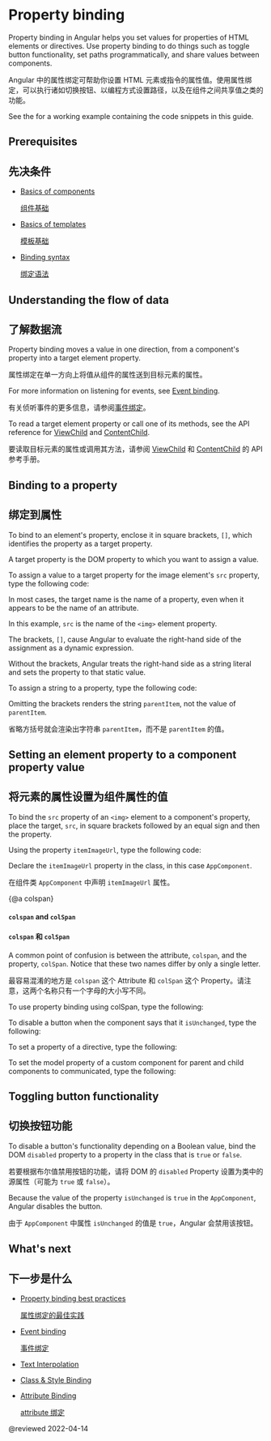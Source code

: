 # Property binding

Property binding in Angular helps you set values for properties of HTML elements or directives.  Use property binding to do things such as toggle button functionality, set paths programmatically, and share values between components.

Angular 中的属性绑定可帮助你设置 HTML 元素或指令的属性值。使用属性绑定，可以执行诸如切换按钮、以编程方式设置路径，以及在组件之间共享值之类的功能。

<div class="alert is-helpful">

See the <live-example></live-example> for a working example containing the code snippets in this guide.

</div>

## Prerequisites

## 先决条件

* [Basics of components](guide/architecture-components)

  [组件基础](guide/architecture-components)

* [Basics of templates](guide/glossary#template)

  [模板基础](guide/glossary#template)

* [Binding syntax](guide/binding-syntax)

  [绑定语法](guide/binding-syntax)

## Understanding the flow of data

## 了解数据流

Property binding moves a value in one direction, from a component's property into a target element property.

属性绑定在单一方向上将值从组件的属性送到目标元素的属性。

<div class="alert is-helpful">

For more information on listening for events, see [Event binding](guide/event-binding).

有关侦听事件的更多信息，请参阅[事件绑定](guide/event-binding)。

</div>

To read a target element property or call one of its methods, see the API reference for [ViewChild](api/core/ViewChild) and [ContentChild](api/core/ContentChild).

要读取目标元素的属性或调用其方法，请参阅 [ViewChild](api/core/ViewChild) 和 [ContentChild](api/core/ContentChild) 的 API 参考手册。

## Binding to a property

## 绑定到属性

To bind to an element's property, enclose it in square brackets, `[]`, which identifies the property as a target property.

A target property is the DOM property to which you want to assign a value.

To assign a value to a target property for the image element's `src` property, type the following code:

<code-example path="property-binding/src/app/app.component.html" region="property-binding" header="src/app/app.component.html"></code-example>

In most cases, the target name is the name of a property, even when it appears to be the name of an attribute.

In this example, `src` is the name of the `<img>` element property.

The brackets, `[]`, cause Angular to evaluate the right-hand side of the assignment as a dynamic expression.

Without the brackets, Angular treats the right-hand side as a string literal and sets the property to that static value.

To assign a string to a property, type the following code:

<code-example path="property-binding/src/app/app.component.html" region="no-evaluation" header="src/app.component.html"></code-example>

Omitting the brackets renders the string `parentItem`, not the value of `parentItem`.

省略方括号就会渲染出字符串 `parentItem`，而不是 `parentItem` 的值。

## Setting an element property to a component property value

## 将元素的属性设置为组件属性的值

To bind the `src` property of an `<img>` element to a component's property, place the target, `src`, in square brackets followed by an equal sign and then the property.

Using the property `itemImageUrl`, type the following code:

<code-example path="property-binding/src/app/app.component.html" region="property-binding" header="src/app/app.component.html"></code-example>

Declare the `itemImageUrl` property in the class, in this case `AppComponent`.

在组件类 `AppComponent` 中声明 `itemImageUrl` 属性。

<code-example path="property-binding/src/app/app.component.ts" region="item-image" header="src/app/app.component.ts"></code-example>

{@a colspan}

#### `colspan` and `colSpan`

#### `colspan` 和 `colSpan`

A common point of confusion is between the attribute, `colspan`, and the property, `colSpan`.  Notice that these two names differ by only a single letter.

最容易混淆的地方是 `colspan` 这个 Attribute 和 `colSpan` 这个 Property。请注意，这两个名称只有一个字母的大小写不同。

To use property binding using colSpan, type the following:

<code-example path="attribute-binding/src/app/app.component.html" region="colSpan" header="src/app/app.component.html"></code-example>

To disable a button when the component says that it `isUnchanged`, type the following:

<code-example path="property-binding/src/app/app.component.html" region="disabled-button" header="src/app/app.component.html"></code-example>

To set a property of a directive, type the following:

<code-example path="property-binding/src/app/app.component.html" region="class-binding" header="src/app/app.component.html"></code-example>

To set the model property of a custom component for parent and child components to communicated, type the following:

<code-example path="property-binding/src/app/app.component.html" region="model-property-binding" header="src/app/app.component.html"></code-example>

## Toggling button functionality

## 切换按钮功能

To disable a button's functionality depending on a Boolean value, bind the DOM `disabled` property to a property in the class that is `true` or `false`.

若要根据布尔值禁用按钮的功能，请将 DOM 的 `disabled` Property 设置为类中的源属性（可能为 `true` 或 `false`）。

<code-example path="property-binding/src/app/app.component.html" region="disabled-button" header="src/app/app.component.html"></code-example>

Because the value of the property `isUnchanged` is `true` in the `AppComponent`, Angular disables the button.

由于 `AppComponent` 中属性 `isUnchanged` 的值是 `true`，Angular 会禁用该按钮。

<code-example path="property-binding/src/app/app.component.ts" region="boolean" header="src/app/app.component.ts"></code-example>

## What's next

## 下一步是什么

* [Property binding best practices](guide/property-binding-best-practices)

  [属性绑定的最佳实践](guide/property-binding-best-practices)

* [Event binding](guide/event-binding)

  [事件绑定](guide/event-binding)

* [Text Interpolation](guide/interpolation)

* [Class & Style Binding](guide/class-binding)

* [Attribute Binding](guide/attribute-binding)

  [attribute 绑定](guide/attribute-binding)

@reviewed 2022-04-14